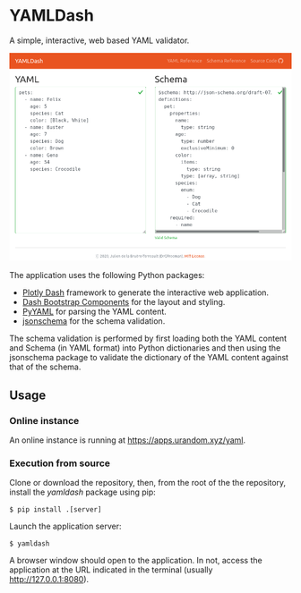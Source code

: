 # YAMLDash
A simple, interactive, web based YAML validator.

[![Screenshot](./screenshot.png)](https://apps.urandom.xyz/yaml)

The application uses the following Python packages:
* [Plotly Dash](https://dash.plot.ly/) framework to generate the interactive web application.
* [Dash Bootstrap Components](https://dash-bootstrap-components.opensource.faculty.ai/) for the layout and styling.
* [PyYAML](https://pyyaml.org/wiki/PyYAML) for parsing the YAML content.
* [jsonschema](https://python-jsonschema.readthedocs.io/en/stable/) for the schema validation.

The schema validation is performed by first loading both the YAML content and Schema (in YAML format) into Python dictionaries and then using the jsonschema package to validate the dictionary of the YAML content against that of the schema.

## Usage

### Online instance

An online instance is running at https://apps.urandom.xyz/yaml.

### Execution from source

Clone or download the repository, then, from the root of the the repository, install the *yamldash* package using pip:

```
$ pip install .[server]
```

Launch the application server:

```
$ yamldash
```

A browser window should open to the application. In not, access the application at the URL indicated in the terminal (usually http://127.0.0.1:8080).